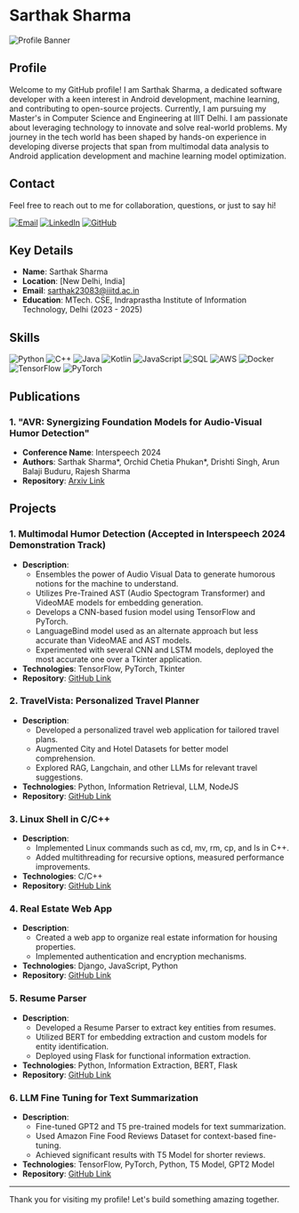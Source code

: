 # Sarthak Sharma
![Profile Banner](https://drive.google.com/uc?export=view&id=1nrjLinA11bYl3a2kIZU37kmMQ0Z4c5ag) <!-- Replace with your own banner image URL -->


## Profile

Welcome to my GitHub profile! I am Sarthak Sharma, a dedicated software developer with a keen interest in Android development, machine learning, and contributing to open-source projects. Currently, I am pursuing my Master's in Computer Science and Engineering at IIIT Delhi. I am passionate about leveraging technology to innovate and solve real-world problems. My journey in the tech world has been shaped by hands-on experience in developing diverse projects that span from multimodal data analysis to Android application development and machine learning model optimization.

## Contact

Feel free to reach out to me for collaboration, questions, or just to say hi!

[![Email](https://img.shields.io/badge/Email-D14836?style=for-the-badge&logo=gmail&logoColor=white)](mailto:sarthak23083@iiitd.ac.in)
[![LinkedIn](https://img.shields.io/badge/LinkedIn-0077B5?style=for-the-badge&logo=linkedin&logoColor=white)](https://www.linkedin.com/in/sarthak-sharma-5222b418b/)
[![GitHub](https://img.shields.io/badge/GitHub-181717?style=for-the-badge&logo=github&logoColor=white)](https://github.com/MT23083/MT23083/)

## Key Details

- **Name**: Sarthak Sharma
- **Location**: [New Delhi, India]
- **Email**: sarthak23083@iiitd.ac.in
- **Education**: MTech. CSE, Indraprastha Institute of Information Technology, Delhi (2023 - 2025)

## Skills

![Python](https://img.shields.io/badge/Python-3776AB?style=for-the-badge&logo=python&logoColor=white)
![C++](https://img.shields.io/badge/C%2B%2B-00599C?style=for-the-badge&logo=c%2B%2B&logoColor=white)
![Java](https://img.shields.io/badge/Java-007396?style=for-the-badge&logo=java&logoColor=white)
![Kotlin](https://img.shields.io/badge/Kotlin-0095D5?style=for-the-badge&logo=kotlin&logoColor=white)
![JavaScript](https://img.shields.io/badge/JavaScript-F7DF1E?style=for-the-badge&logo=javascript&logoColor=black)
![SQL](https://img.shields.io/badge/SQL-4479A1?style=for-the-badge&logo=mysql&logoColor=white)
![AWS](https://img.shields.io/badge/AWS-232F3E?style=for-the-badge&logo=amazon-aws&logoColor=white)
![Docker](https://img.shields.io/badge/Docker-2496ED?style=for-the-badge&logo=docker&logoColor=white)
![TensorFlow](https://img.shields.io/badge/TensorFlow-FF6F00?style=for-the-badge&logo=tensorflow&logoColor=white)
![PyTorch](https://img.shields.io/badge/PyTorch-EE4C2C?style=for-the-badge&logo=pytorch&logoColor=white)

## Publications

### 1. **"AVR: Synergizing Foundation Models for Audio-Visual Humor Detection"**

  - **Conference Name**: Interspeech 2024
  - **Authors**: Sarthak Sharma*, Orchid Chetia Phukan*, Drishti Singh, Arun Balaji Buduru, Rajesh Sharma
  - **Repository**: [Arxiv Link](https://arxiv.org/abs/2406.10448v1)

## Projects

### 1. **Multimodal Humor Detection (Accepted in Interspeech 2024 Demonstration Track)**

- **Description**: 
  - Ensembles the power of Audio Visual Data to generate humorous notions for the machine to understand.
  - Utilizes Pre-Trained AST (Audio Spectogram Transformer) and VideoMAE models for embedding generation.
  - Develops a CNN-based fusion model using TensorFlow and PyTorch.
  - LanguageBind model used as an alternate approach but less accurate than VideoMAE and AST models.
  - Experimented with several CNN and LSTM models, deployed the most accurate one over a Tkinter application.
- **Technologies**: TensorFlow, PyTorch, Tkinter
- **Repository**: [GitHub Link](https://github.com/MT23083/MultiModal_AVR)

### 2. **TravelVista: Personalized Travel Planner**
- **Description**:
  - Developed a personalized travel web application for tailored travel plans.
  - Augmented City and Hotel Datasets for better model comprehension.
  - Explored RAG, Langchain, and other LLMs for relevant travel suggestions.
- **Technologies**: Python, Information Retrieval, LLM, NodeJS
- **Repository**: [GitHub Link](https://github.com/MT23083/TravelVista)

### 3. **Linux Shell in C/C++**
- **Description**:
  - Implemented Linux commands such as cd, mv, rm, cp, and ls in C++.
  - Added multithreading for recursive options, measured performance improvements.
- **Technologies**: C/C++
- **Repository**: [GitHub Link](https://github.com/MT23083/Linux_Shell)

### 4. **Real Estate Web App**
- **Description**:
  - Created a web app to organize real estate information for housing properties.
  - Implemented authentication and encryption mechanisms.
- **Technologies**: Django, JavaScript, Python
- **Repository**: [GitHub Link](https://github.com/MT23083/RealEstateApp)

### 5. **Resume Parser**
- **Description**:
  - Developed a Resume Parser to extract key entities from resumes.
  - Utilized BERT for embedding extraction and custom models for entity identification.
  - Deployed using Flask for functional information extraction.
- **Technologies**: Python, Information Extraction, BERT, Flask
- **Repository**: [GitHub Link](https://github.com/MT23083/Parser)

### 6. **LLM Fine Tuning for Text Summarization**
- **Description**:
  - Fine-tuned GPT2 and T5 pre-trained models for text summarization.
  - Used Amazon Fine Food Reviews Dataset for context-based fine-tuning.
  - Achieved significant results with T5 Model for shorter reviews.
- **Technologies**: TensorFlow, PyTorch, Python, T5 Model, GPT2 Model
- **Repository**: [GitHub Link](https://github.com/MT23083/Text_Summarizer)

---

Thank you for visiting my profile! Let's build something amazing together.
